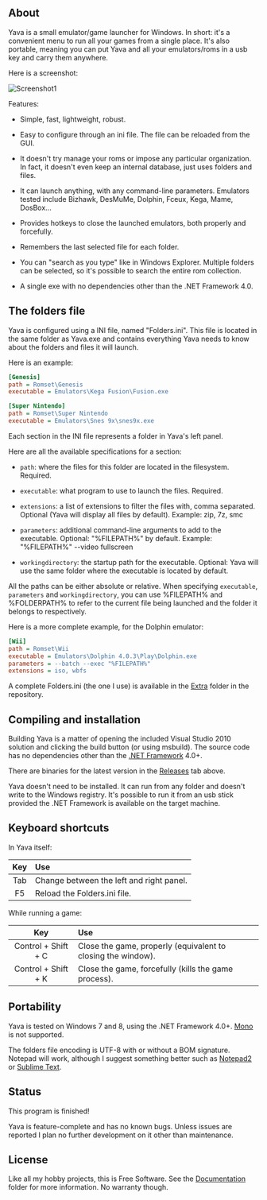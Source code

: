
## About

Yava is a small emulator/game launcher for Windows. In short: it's a convenient
menu to run all your games from a single place. It's also portable, meaning you
can put Yava and all your emulators/roms in a usb key and carry them anywhere.

Here is a screenshot:

![Screenshot1](https://raw.github.com/Beluki/Yava/master/Screenshot/Screenshot1.png)

Features:

* Simple, fast, lightweight, robust.

* Easy to configure through an ini file. The file can be reloaded from the GUI.

* It doesn't try manage your roms or impose any particular organization.
  In fact, it doesn't even keep an internal database, just uses folders and files.

* It can launch anything, with any command-line parameters. Emulators tested
  include Bizhawk, DesMuMe, Dolphin, Fceux, Kega, Mame, DosBox...

* Provides hotkeys to close the launched emulators, both properly and forcefully.

* Remembers the last selected file for each folder.

* You can "search as you type" like in Windows Explorer. Multiple folders can be
  selected, so it's possible to search the entire rom collection.

* A single exe with no dependencies other than the .NET Framework 4.0.

## The folders file

Yava is configured using a INI file, named "Folders.ini". This file is located in
the same folder as Yava.exe and contains everything Yava needs to know about the
folders and files it will launch.

Here is an example:

```ini
[Genesis]
path = Romset\Genesis
executable = Emulators\Kega Fusion\Fusion.exe

[Super Nintendo]
path = Romset\Super Nintendo
executable = Emulators\Snes 9x\snes9x.exe
```

Each section in the INI file represents a folder in Yava's left panel.

Here are all the available specifications for a section:

* `path`: where the files for this folder are located in the filesystem. Required.

* `executable`: what program to use to launch the files. Required.

* `extensions`: a list of extensions to filter the files with, comma separated.
   Optional (Yava will display all files by default). Example: zip, 7z, smc

* `parameters`: additional command-line arguments to add to the executable.
   Optional: "%FILEPATH%" by default. Example: "%FILEPATH%" --video fullscreen

* `workingdirectory`: the startup path for the executable.
   Optional: Yava will use the same folder where the executable is located by default.

All the paths can be either absolute or relative.
When specifying `executable`, `parameters` and `workingdirectory`, you can use %FILEPATH%
and %FOLDERPATH% to refer to the current file being launched and the folder it belongs to
respectively.

Here is a more complete example, for the Dolphin emulator:

```ini
[Wii]
path = Romset\Wii
executable = Emulators\Dolphin 4.0.3\Play\Dolphin.exe
parameters = --batch --exec "%FILEPATH%"
extensions = iso, wbfs
```

A complete Folders.ini (the one I use) is available in the [Extra][] folder
in the repository.

[Extra]: https://github.com/Beluki/Yava/tree/master/Extra

## Compiling and installation

Building Yava is a matter of opening the included Visual Studio 2010
solution and clicking the build button (or using msbuild). The source code
has no dependencies other than the [.NET Framework][] 4.0+.

There are binaries for the latest version in the [Releases][] tab above.

Yava doesn't need to be installed. It can run from any folder and doesn't
write to the Windows registry. It's possible to run it from an usb stick
provided the .NET Framework is available on the target machine.

[.NET Framework]: http://www.microsoft.com/en-us/download/details.aspx?id=30653
[Releases]: https://github.com/Beluki/Yava/releases

## Keyboard shortcuts

In Yava itself:

   Key     | Use
:--------: | :----------------------------------------------------------
   Tab     | Change between the left and right panel.
    F5     | Reload the Folders.ini file.

While running a game:

   Key                      | Use
:-------------------------: | :-----------------------------------------------------------
   Control + Shift + C      | Close the game, properly (equivalent to closing the window).
   Control + Shift + K      | Close the game, forcefully (kills the game process).

## Portability

Yava is tested on Windows 7 and 8, using the .NET Framework 4.0+.
[Mono][] is not supported.

The folders file encoding is UTF-8 with or without a BOM signature. Notepad
will work, although I suggest something better such as [Notepad2][] or
[Sublime Text][].

[Mono]: http://mono-project.com
[Notepad2]: http://www.flos-freeware.ch/notepad2.html
[Sublime Text]: http://www.sublimetext.com

## Status

This program is finished!

Yava is feature-complete and has no known bugs. Unless issues are reported
I plan no further development on it other than maintenance.

## License

Like all my hobby projects, this is Free Software. See the [Documentation][]
folder for more information. No warranty though.

[Documentation]: https://github.com/Beluki/Yava/tree/master/Documentation

